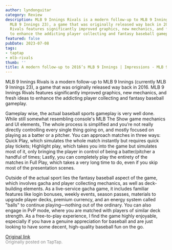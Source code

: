 ```yaml
---
author: lyndonguitar
category: Review
description: MLB 9 Innings Rivals is a modern follow-up to MLB 9 Innings (currently
  MLB 9 Innings 23), a game that was originally released way back in 2016. MLB 9 Innings
  Rivals features significantly improved graphics, new mechanics, and fresh ideas
  to enhance the addicting player collecting and fantasy baseball gameplay.
featured: false
pubDate: 2023-07-08
tags:
- taptap
- mlb-rivals
thumb: ''
title: A modern follow-up to 2016’s MLB 9 Innings | Impressions - MLB 9 Innings Rivals
---
```


MLB 9 Innings Rivals is a modern follow-up to MLB 9 Innings (currently MLB 9 Innings 23), a game that was originally released way back in 2016. MLB 9 Innings Rivals features significantly improved graphics, new mechanics, and fresh ideas to enhance the addicting player collecting and fantasy baseball gameplay.

Gameplay wise, the actual baseball sports gameplay is very well done. While still somewhat resembling console's MLB The Show game mechanics and UI elements, The whole process is simplified and you’re not really directly controlling every single thing going on, and mostly focused on playing as a batter or a pitcher. You can approach matches in three ways: Quick Play, which simulates the whole match instantly but requires quick play tickets; Highlight play, which takes you into the game but simulates most of it, only bringing the player in control of being a batter/pitcher a handful of times; Lastly, you can completely play the entirety of the matches in Full Play, which takes a very long time to do, even if you skip most of the presentation scenes.

Outside of the actual sport lies the fantasy baseball aspect of the game, which involves gacha and player collecting mechanics, as well as deck-building elements. As a live-service gacha game, it includes familiar features like login bonuses, weekly events, season passes, materials to upgrade player decks, premium currency, and an energy system called "balls" to continue playing—nothing out of the ordinary. You can also engage in PvP mode, where you are matched with players of similar deck strength. As a free-to-play experience, I find the game highly enjoyable, especially if you have a genuine appreciation for baseball and are just looking to have some decent, high-quality baseball fun on the go.

[Original link](https://m.taptap.io/post/5969489?share_id=349ce48f4e67&utm_medium=share&utm_source=discord)<br><span style="font-size: 0.95em; color: #888;">Originally posted on TapTap.</span>